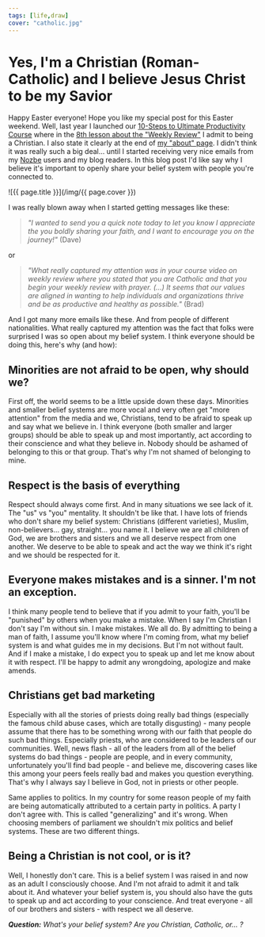 ```yaml
---
tags: [life,draw]
cover: "catholic.jpg"
---
```


# Yes, I'm a Christian (Roman-Catholic) and I believe Jesus Christ to be my Savior

Happy Easter everyone! Hope you like my special post for this Easter weekend. Well, last year I launched our [10-Steps to Ultimate Productivity Course][c] where in the [8th lesson about the "Weekly Review"][c1] I admit to being a Christian. I also state it clearly at the end of [my "about" page][c2]. I didn't think it was really such a big deal... until I started receiving very nice emails from my [Nozbe][n] users and my blog readers. In this blog post I'd like say why I believe it's important to openly share your belief system with people you're connected to.

<!--More-->

![{{ page.title }}](/img/{{ page.cover }})

I was really blown away when I started getting messages like these:

> *"I wanted to send you a quick note today to let you know I appreciate the you boldly sharing your faith, and I want to encourage you on the journey!"* (Dave)

or 

> *"What really captured my attention was in your course video on weekly review where you stated that you are Catholic and that you begin your weekly review with prayer. (...) It seems that our values are aligned in wanting to help individuals and organizations thrive and be as productive and healthy as possible."* (Brad)

And I got many more emails like these. And from people of different nationalities. What really captured my attention was the fact that folks were surprised I was so open about my belief system. I think everyone should be doing this, here's why (and how):



## Minorities are not afraid to be open, why should we?

First off, the world seems to be a little upside down these days. Minorities and smaller belief systems are more vocal and very often get "more attention" from the media and we, Christians, tend to be afraid to speak up and say what we believe in. I think everyone (both smaller and larger groups) should be able to speak up and most importantly, act according to their conscience and what they believe in. Nobody should be ashamed of belonging to this or that group. That's why I'm not shamed of belonging to mine.

## Respect is the basis of everything

Respect should always come first. And in many situations we see lack of it. The "us" vs "you" mentality. It shouldn't be like that. I have lots of friends who don't share my belief system: Christians (different varieties), Muslim, non-believers... gay, straight... you name it. I believe we are all children of God, we are brothers and sisters and we all deserve respect from one another. We deserve to be able to speak and act the way we think it's right and we should be respected for it.

## Everyone makes mistakes and is a sinner. I'm not an exception.

I think many people tend to believe that if you admit to your faith, you'll be "punished" by others when you make a mistake. When I say I'm Christian I don't say I'm without sin. I make mistakes. We all do. By admitting to being a man of faith, I assume you'll know where I'm coming from, what my belief system is and what guides me in my decisions. But I'm not without fault. And if I make a mistake, I do expect you to speak up and let me know about it with respect. I'll be happy to admit any wrongdoing, apologize and make amends.

## Christians get bad marketing

Especially with all the stories of priests doing really bad things (especially the famous child abuse cases, which are totally disgusting) - many people assume that there has to be something wrong with our faith that people do such bad things. Especially priests, who are considered to be leaders of our communities. Well, news flash - all of the leaders from all of the belief systems do bad things - people are people, and in every community, unfortunately you'll find bad people - and believe me, discovering cases like this among your peers feels really bad and makes you question everything. That's why I always say I believe in God, not in priests or other people.

Same applies to politics. In my country for some reason people of my faith are being automatically attributed to a certain party in politics. A party I don't agree with. This is called "generalizing" and it's wrong. When choosing members of parliament we shouldn't mix politics and belief systems. These are two different things.

## Being a Christian is not cool, or is it?

Well, I honestly don't care. This is a belief system I was raised in and now as an adult I consciously choose. And I'm not afraid to admit it and talk about it. And whatever your belief system is, you should also have the guts to speak up and act according to your conscience. And treat everyone - all of our brothers and sisters - with respect we all deserve.

***Question:*** *What's your belief system? Are you Christian, Catholic, or... ?*

[c]: http://www.nozbe.com/course
[c1]: http://www.nozbe.com/course-8-review/
[c2]: /about
[Dropbox]: http://db.tt/kD7Liux
[Evernote]: http://www.michaelsliwinski.com/how-i-use-evernote
[Nozbe]: http://www.nozbe.com/
[s]: http://www.nozbe.com/signup
[#iPadOnly]: http://ipadonly.net/
[Productive! Magazine]: http://www.productivemag.com/
[Productive! Show]: /show
[Twitter]: http://twitter.com/MSliwinski



[n]: https://michael.gratis/nozbe